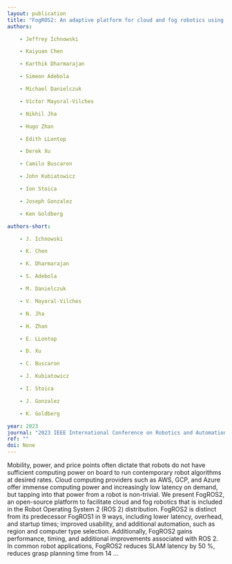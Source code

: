 ```yaml
---
layout: publication
title: "FogROS2: An adaptive platform for cloud and fog robotics using ros 2"
authors:

    - Jeffrey Ichnowski

    - Kaiyuan Chen

    - Karthik Dharmarajan

    - Simeon Adebola

    - Michael Danielczuk

    - Víctor Mayoral-Vilches

    - Nikhil Jha

    - Hugo Zhan

    - Edith LLontop

    - Derek Xu

    - Camilo Buscaron

    - John Kubiatowicz

    - Ion Stoica

    - Joseph Gonzalez

    - Ken Goldberg

authors-short:

    - J. Ichnowski

    - K. Chen

    - K. Dharmarajan

    - S. Adebola

    - M. Danielczuk

    - V. Mayoral-Vilches

    - N. Jha

    - H. Zhan

    - E. LLontop

    - D. Xu

    - C. Buscaron

    - J. Kubiatowicz

    - I. Stoica

    - J. Gonzalez

    - K. Goldberg

year: 2023
journal: "2023 IEEE International Conference on Robotics and Automation (ICRA)"
ref: ""
doi: None
---
```


Mobility, power, and price points often dictate that robots do not have sufficient computing power on board to run contemporary robot algorithms at desired rates. Cloud computing providers such as AWS, GCP, and Azure offer immense computing power and increasingly low latency on demand, but tapping into that power from a robot is non-trivial. We present FogROS2, an open-source platform to facilitate cloud and fog robotics that is included in the Robot Operating System 2 (ROS 2) distribution. FogROS2 is distinct from its predecessor FogROS1 in 9 ways, including lower latency, overhead, and startup times; improved usability, and additional automation, such as region and computer type selection. Additionally, FogROS2 gains performance, timing, and additional improvements associated with ROS 2. In common robot applications, FogROS2 reduces SLAM latency by 50 %, reduces grasp planning time from 14 …
    